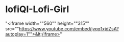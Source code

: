 # lofiQI-Lofi-Girl
"&lt;iframe width=""560"" height=""315"" src=""https://www.youtube.com/embed/jvqq1xjdZsA?autoplay=1"">&lt;/iframe>"
